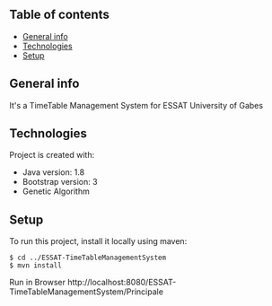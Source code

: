 ## Table of contents
* [General info](#general-info)
* [Technologies](#technologies)
* [Setup](#setup)

## General info
It's a TimeTable Management System for ESSAT University of Gabes 
	
## Technologies
Project is created with:
* Java version: 1.8
* Bootstrap version: 3
* Genetic Algorithm
	
## Setup
To run this project, install it locally using maven:

```
$ cd ../ESSAT-TimeTableManagementSystem
$ mvn install
```
Run in Browser
http://localhost:8080/ESSAT-TimeTableManagementSystem/Principale
